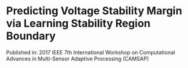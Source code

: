 # Predicting Voltage Stability Margin via Learning Stability Region Boundary
Published in: 2017 IEEE 7th International Workshop on Computational Advances in Multi-Sensor Adaptive Processing (CAMSAP)
